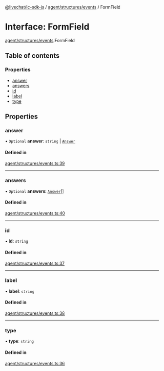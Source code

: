 [@livechat/lc-sdk-js](../README.md) / [agent/structures/events](../modules/agent_structures_events.md) / FormField

# Interface: FormField

[agent/structures/events](../modules/agent_structures_events.md).FormField

## Table of contents

### Properties

- [answer](agent_structures_events.FormField.md#answer)
- [answers](agent_structures_events.FormField.md#answers)
- [id](agent_structures_events.FormField.md#id)
- [label](agent_structures_events.FormField.md#label)
- [type](agent_structures_events.FormField.md#type)

## Properties

### answer

• `Optional` **answer**: `string` \| [`Answer`](agent_structures_events.Answer.md)

#### Defined in

[agent/structures/events.ts:39](https://github.com/livechat/lc-sdk-js/blob/125a327/src/agent/structures/events.ts#L39)

___

### answers

• `Optional` **answers**: [`Answer`](agent_structures_events.Answer.md)[]

#### Defined in

[agent/structures/events.ts:40](https://github.com/livechat/lc-sdk-js/blob/125a327/src/agent/structures/events.ts#L40)

___

### id

• **id**: `string`

#### Defined in

[agent/structures/events.ts:37](https://github.com/livechat/lc-sdk-js/blob/125a327/src/agent/structures/events.ts#L37)

___

### label

• **label**: `string`

#### Defined in

[agent/structures/events.ts:38](https://github.com/livechat/lc-sdk-js/blob/125a327/src/agent/structures/events.ts#L38)

___

### type

• **type**: `string`

#### Defined in

[agent/structures/events.ts:36](https://github.com/livechat/lc-sdk-js/blob/125a327/src/agent/structures/events.ts#L36)
